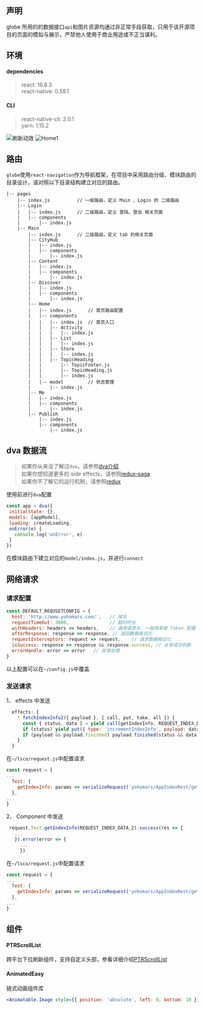 
## 声明
globe 所用的的数据接口`api`和图片资源均通过非正常手段获取，只用于该开源项目的页面的模拟与展示，严禁他人使用于商业用途或不正当谋利。
## 环境
#### dependencies  
>react: 16.8.3  
react-native: 0.59.1  

#### CLI  
>react-native-cli: 2.0.1  
yarn: 1.15.2


![刷新动效](https://github.com/bird-xiong/globe/blob/master/src/imgs/demo/loading.gif?raw=true)
![Home1](https://github.com/bird-xiong/globe/blob/master/src/imgs/demo/home1.png?raw=true)

## 路由
`globe`使用`react-navigation`作为导航框架，在项目中采用路由分级、模块路由的目录设计，请对照以下目录结构建立对应的路由。
```
|-- pages
    |-- index.js          // 一级路由，定义 Main 、Login 的 二级路由 
    |-- Login            
    |   |-- index.js      // 二级路由，定义 登陆、登出 相关页面
    |   |-- components    
    |       |-- index.js  
    |-- Main              
        |-- index.js      // 二级路由，定义 tab 的相关页面
        |-- CityHub     
        |   |-- index.js  
        |   |-- components
        |       |-- index.js
        |-- Content
        |   |-- index.js
        |   |-- components
        |       |-- index.js
        |-- Discover
        |   |-- index.js
        |   |-- components
        |       |-- index.js
        |-- Home
        |   |-- index.js      // 首页路由配置
        |   |-- components
        |   |   |-- index.js  // 首页入口
        |   |   |-- Activity
        |   |   |   |-- index.js
        |   |   |-- List
        |   |   |   |-- index.js
        |   |   |-- Store
        |   |   |   |-- index.js
        |   |   |-- TopicHeading
        |   |       |-- TopicFooter.js
        |   |       |-- TopicHeading.js
        |   |       |-- index.js
        |   |-- model         // 状态管理
        |       |-- index.js
        |-- Me
        |   |-- index.js
        |   |-- components
        |       |-- index.js
        |-- Publish
            |-- index.js
            |-- components
                |-- index.js
```
## dva 数据流
>如果你从来没了解过`dva`，请参照[dva介绍](https://dvajs.com/)  
如果你想知道更多的 side effects，请参照[redux-saga](https://github.com/redux-saga/redux-saga)  
如果你不了解它的运行机制，请参照[redux](https://github.com/reduxjs/redux)  

使用前进行`dva`配置
 ```jsx
 const app = dva({
  initialState: {},
  models: [appModel],
  loading: createLoading,
  onError(e) {
    console.log('onError', e)
  }
})
 ```
在模块路由下建立对应的`model/index.js`，并进行`connect`
## 网络请求
### 请求配置
```jsx
const DEFAULT_REQUSETCONFIG = {
  host: 'http://www.yohomars.com/',   // 域名
  requestTimeOut: 3000,               // 超时时长
  withHeaders: headers => headers,    // 通用请求头，一般用来做 Token 配置
  afterResponse: response => response, // 返回数据格式化
  requestInterceptors: request => request,    // 请求数据格式化
  isSuccess: response => response && response.success, // 业务成功判断
  errorHandle: error => error   // 异常处理
}
```
以上配置可以在`~/config.js`中覆盖

### 发送请求
1、 effects 中发送
```jsx
  effects: {
    * fetchIndexInfo2({ payload }, { call, put, take, all }) {
      const { status, data } = yield call(getIndexInfo, REQUEST_INDEX_DATA_2)
      if (status) yield put({ type: 'incrementIndexInfo', payload: data.rows })
      if (payload && payload.finished) payload.finished(status && data.hasMore)
    }
  }
```
在`~/lsco/request.js`中配置请求
```jsx
const request = {
...
  Test: {
    getIndexInfo: params => serializeRequest('yohomars/AppIndexRest/getAppIndexDataStream').params(params).send()
  },
...
}
```
2、 Component 中发送
```jsx
 request.Test.getIndexInfo(REQUEST_INDEX_DATA_2).success(res => {
   ...
   }).error(error => {
     ...
     })
 ```
在`~/lsco/request.js`中配置请求
```jsx
const request = {
...
  Test: {
    getIndexInfo: params => serializeRequest('yohomars/AppIndexRest/getAppIndexDataStream').params(params).start()
  },
...
}
```
## 组件

#### PTRScrollList
跨平台下拉刷新组件，支持自定义头部，参看详细介绍[PTRScrollList](https://github.com/bird-xiong/PTRScrollList)  

#### AnimatedEasy
链式动画组件库
```jsx
<Animatable.Image style={{ position: 'absolute', left: 0, bottom: 10 }} animation={make => make.translateY().toValue(-10).duration(1000).loop()} source={require('~/imgs/ufo.png')} />

```
